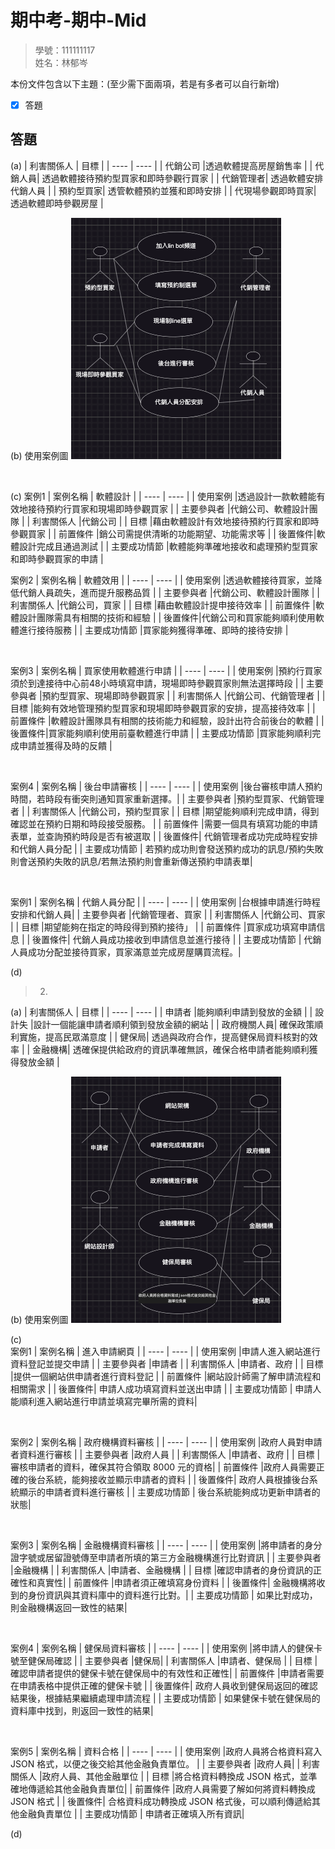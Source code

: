 # 期中考-期中-Mid 
<!--(期中標籤註記，該行不能刪，作為驗證標籤，該檔案若沒該份標籤，代表直接貼上saample，直接0分)-->

>
>學號：111111117
><br />
>姓名：林郁岑
><br />


本份文件包含以下主題：(至少需下面兩項，若是有多者可以自行新增)
- [x] 答題

## 答題
 

(a)
| 利害關係人 | 目標 |
| ---- | ---- | 
| 代銷公司 |透過軟體提高房屋銷售率 | 
| 代銷人員| 透過軟體接待預約型買家和即時參觀行買家 |
| 代銷管理者| 透過軟體安排代銷人員 |
| 預約型買家| 透管軟體預約並獲和即時安排 |
| 代現場參觀即時買家| 透過軟體即時參觀房屋 |

(b)
使用案例圖
<img src="1.png"> </img>

<br>


(c)
案例1
| 案例名稱 | 軟體設計 |
| ---- | ---- | 
| 使用案例 |透過設計一款軟體能有效地接待預約行買家和現場即時參觀買家 |
| 主要參與者 |代銷公司、軟體設計團隊 |
| 利害關係人 |代銷公司 |
| 目標 |藉由軟體設計有效地接待預約行買家和即時參觀買家 |
| 前置條件 |銷公司需提供清晰的功能期望、功能需求等 |
| 後置條件|軟體設計完成且通過測試   |
| 主要成功情節 |軟體能夠準確地接收和處理預約型買家和即時參觀買家的申請 |
<br>

案例2
| 案例名稱 | 軟體效用 |
| ---- | ---- | 
| 使用案例 |透過軟體接待買家，並降低代銷人員疏失，進而提升服務品質 |
| 主要參與者 |代銷公司、軟體設計團隊 |
| 利害關係人 |代銷公司，買家 |
| 目標 |藉由軟體設計提申接待效率 |
| 前置條件 |軟體設計團隊需具有相關的技術和經驗 |
| 後置條件|代銷公司和買家能夠順利使用軟體進行接待服務   |
| 主要成功情節 |買家能夠獲得準確、即時的接待安排 |

<br>

案例3
| 案例名稱 | 買家使用軟體進行申請 |
| ---- | ---- | 
| 使用案例 |預約行買家須於到達接待中心前48小時填寫申請，現場即時參觀買家則無法選擇時段 |
| 主要參與者 |預約型買家、現場即時參觀買家 |
| 利害關係人 |代銷公司、代銷管理者 |
| 目標 |能夠有效地管理預約型買家和現場即時參觀買家的安排，提高接待效率 |
| 前置條件 |軟體設計團隊具有相關的技術能力和經驗，設計出符合前後台的軟體 |
| 後置條件|買家能夠順利使用前臺軟體進行申請 |
| 主要成功情節 |買家能夠順利完成申請並獲得及時的反饋 |

<br>


案例4
| 案例名稱 | 後台申請審核 |
| ---- | ---- | 
| 使用案例 |後台審核申請人預約時間，若時段有衝突則通知買家重新選擇。|
| 主要參與者 |預約型買家、代銷管理者 |
| 利害關係人 |代銷公司，預約型買家 |
| 目標 |期望能夠順利完成申請，得到確認並在預約日期和時段接受服務。 |
| 前置條件 |需要一個具有填寫功能的申請表單，並查詢預約時段是否有被選取 |
| 後置條件| 代銷管理者成功完成時程安排和代銷人員分配 |
| 主要成功情節 | 若預約成功則會發送預約成功的訊息/預約失敗則會送預約失敗的訊息/若無法預約則會重新傳送預約申請表單|

<br>


案例1
| 案例名稱 | 代銷人員分配 |
| ---- | ---- | 
| 使用案例 |台根據申請進行時程安排和代銷人員|
| 主要參與者 |代銷管理者、買家 |
| 利害關係人 |代銷公司、買家 |
| 目標 |期望能夠在指定的時段得到預約接待」 |
| 前置條件 |買家成功填寫申請信息 |
| 後置條件| 代銷人員成功接收到申請信息並進行接待 |
| 主要成功情節 | 代銷人員成功分配並接待買家，買家滿意並完成房屋購買流程。|

(d)

>2. 

(a)
| 利害關係人 | 目標 |
| ---- | ---- | 
| 申請者 |能夠順利申請到發放的金額  | 
| 設計失 |設計一個能讓申請者順利領到發放金額的網站  |
| 政府機關人員| 確保政策順利實施，提高民眾滿意度      |
| 健保局| 透過與政府合作，提高健保局資料核對的效率 |
| 金融機構| 透確保提供給政府的資訊準確無誤，確保合格申請者能夠順利獲得發放金額 |


(b)
使用案例圖
<img src="2.png"></img>

(c)
<br>
案例1
| 案例名稱 | 進入申請網頁 |
| ---- | ---- | 
| 使用案例 |申請人進入網站進行資料登記並提交申請 |
| 主要參與者 |申請者 |
| 利害關係人 |申請者、政府 |
| 目標 |提供一個網站供申請者進行資料登記 |
| 前置條件 |網站設計師需了解申請流程和相關需求 |
| 後置條件| 申請人成功填寫資料並送出申請 |
| 主要成功情節 | 申請人能順利進入網站進行申請並填寫完畢所需的資料|

<br>

案例2
| 案例名稱 | 政府機構資料審核 |
| ---- | ---- | 
| 使用案例 |政府人員對申請者資料進行審核 |
| 主要參與者 |政府人員 |
| 利害關係人 |申請者、政府 |
| 目標 |審核申請者的資料，確保其符合領取 8000 元的資格|
| 前置條件 |政府人員需要正確的後台系統，能夠接收並顯示申請者的資料 |
| 後置條件| 政府人員根據後台系統顯示的申請者資料進行審核 |
| 主要成功情節 | 後台系統能夠成功更新申請者的狀態|

<br>

案例3
| 案例名稱 | 金融機構資料審核 |
| ---- | ---- | 
| 使用案例 |將申請者的身分證字號或居留證號傳至申請者所填的第三方金融機構進行比對資訊 |
| 主要參與者 |金融機構 |
| 利害關係人 |申請者、金融機構 |
| 目標 |確認申請者的身份資訊的正確性和真實性|
| 前置條件 |申請者須正確填寫身份資料 |
| 後置條件| 金融機構將收到的身份資訊與其資料庫中的資料進行比對。|
| 主要成功情節 | 如果比對成功，則金融機構返回一致性的結果|

<br>

案例4
| 案例名稱 | 健保局資料審核 |
| ---- | ---- | 
| 使用案例 |將申請人的健保卡號至健保局確認 |
| 主要參與者 |健保局|
| 利害關係人 |申請者、健保局 |
| 目標 |確認申請者提供的健保卡號在健保局中的有效性和正確性|
| 前置條件 |申請者需要在申請表格中提供正確的健保卡號 |
| 後置條件| 政府人員收到健保局返回的確認結果後，根據結果繼續處理申請流程 |
| 主要成功情節 | 如果健保卡號在健保局的資料庫中找到，則返回一致性的結果|

<br>

案例5
| 案例名稱 | 資料合格 |
| ---- | ---- | 
| 使用案例 |政府人員將合格資料寫入 JSON 格式，以便之後交給其他金融負責單位。 |
| 主要參與者 |政府人員|
| 利害關係人 |政府人員、其他金融單位 |
| 目標 |將合格資料轉換成 JSON 格式，並準確地傳遞給其他金融負責單位|
| 前置條件 |政府人員需要了解如何將資料轉換成 JSON 格式 |
| 後置條件| 合格資料成功轉換成 JSON 格式後，可以順利傳遞給其他金融負責單位 |
| 主要成功情節 | 申請者正確填入所有資訊|


(d)

